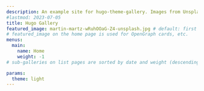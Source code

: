 ```yaml
---
description: An example site for hugo-theme-gallery. Images from Unsplash.
#lastmod: 2023-07-05
title: Hugo Gallery
featured_image: martin-martz-wRuhOOaG-Z4-unsplash.jpg # default: first image in this directory
# featured_image on the home page is used for OpenGraph cards, etc.
menus:
  main:
    name: Home
    weight: -1
# sub-galleries on list pages are sorted by date and weight (descending)

params:
  theme: light
---
```

